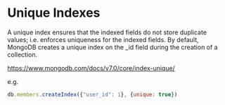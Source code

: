 # Unique Indexes

A unique index ensures that the indexed fields do not store duplicate values; i.e. enforces uniqueness for the indexed fields. By default, MongoDB creates a unique index on the _id field during the creation of a collection.

https://www.mongodb.com/docs/v7.0/core/index-unique/

e.g.

```javascript
db.members.createIndex({"user_id": 1}, {unique: true})
```
